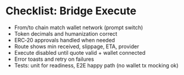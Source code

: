 # Checklist: Bridge Execute

- From/to chain match wallet network (prompt switch)
- Token decimals and humanization correct
- ERC‑20 approvals handled when needed
- Route shows min received, slippage, ETA, provider
- Execute disabled until quote valid + wallet connected
- Error toasts and retry on failures
- Tests: unit for readiness, E2E happy path (no wallet tx mocking ok)
